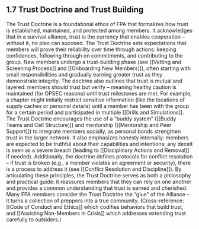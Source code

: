 ## 1.7 Trust Doctrine and Trust Building

  

The Trust Doctrine is a foundational ethos of FPA that formalizes how trust is established, maintained, and protected among members. It acknowledges that in a survival alliance, trust is the currency that enables cooperation – without it, no plan can succeed. The Trust Doctrine sets expectations that members will prove their reliability over time through actions: keeping confidences, following through on commitments, and contributing to the group. New members undergo a trust-building phase (see [[Vetting and Screening Process]] and [[Onboarding New Members]]), often starting with small responsibilities and gradually earning greater trust as they demonstrate integrity. The doctrine also outlines that trust is mutual and layered: members should trust but verify – meaning healthy caution is maintained (for OPSEC reasons) until trust milestones are met. For example, a chapter might initially restrict sensitive information (like the locations of supply caches or personal details) until a member has been with the group for a certain period and participated in multiple [[Drills and Simulations]]. The Trust Doctrine encourages the use of a “buddy system” ([[Buddy Teams and Cell Structure]]) and mentorship ([[Mentorship and Peer Support]]) to integrate members socially, as personal bonds strengthen trust in the larger network. It also emphasizes honesty internally: members are expected to be truthful about their capabilities and intentions; any deceit is seen as a severe breach (leading to [[Disciplinary Actions and Removal]] if needed). Additionally, the doctrine defines protocols for conflict resolution – if trust is broken (e.g., a member violates an agreement or security), there is a process to address it (see [[Conflict Resolution and Discipline]]). By articulating these principles, the Trust Doctrine serves as both a philosophy and practical guide: it reassures members that they can rely on one another and provides a common understanding that trust is earned and cherished. Many FPA members consider the Trust Doctrine the “glue” of the Alliance – it turns a collection of preppers into a true community. (Cross-reference: [[Code of Conduct and Ethics]] which codifies behaviors that build trust, and [[Assisting Non-Members in Crisis]] which addresses extending trust carefully to outsiders.)